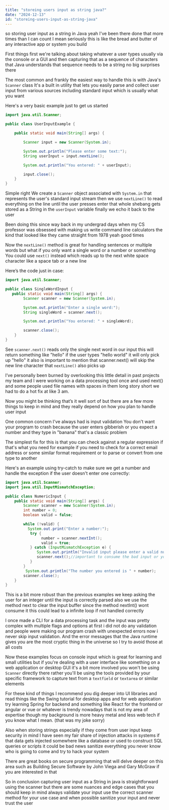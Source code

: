 ```yaml
---
title: "storeing users input as string java?"
date: "2024-12-13"
id: "storeing-users-input-as-string-java"
---
```


 so storing user input as a string in Java yeah I've been there done that more times than I can count I mean seriously this is like the bread and butter of any interactive app or system you build

First things first we're talking about taking whatever a user types usually via the console or a GUI and then capturing that as a sequence of characters that Java understands that sequence needs to be a string no big surprises there

The most common and frankly the easiest way to handle this is with Java's `Scanner` class It's a built in utility that lets you easily parse and collect user input from various sources including standard input which is usually what you want

Here's a very basic example just to get us started

```java
import java.util.Scanner;

public class UserInputExample {

    public static void main(String[] args) {

        Scanner input = new Scanner(System.in);

        System.out.println("Please enter some text:");
        String userInput = input.nextLine();

        System.out.println("You entered: " + userInput);

        input.close();
    }
}
```

Simple right We create a `Scanner` object associated with `System.in` that represents the user's standard input stream then we use `nextLine()` to read everything on the line until the user presses enter that whole shebang gets stored as a String in the `userInput` variable finally we echo it back to the user

Been doing this since way back in my undergrad days when my CS professor was obsessed with making us write command line calculators the kind that looked like they came straight from 1978 yeah good times

Now the `nextLine()` method is great for handling sentences or multiple words but what if you only want a single word or a number or something You could use `next()` instead which reads up to the next white space character like a space tab or a new line

Here’s the code just in case:

```java
import java.util.Scanner;

public class SingleWordInput {
   public static void main(String[] args) {
        Scanner scanner = new Scanner(System.in);

        System.out.println("Enter a single word:");
        String singleWord = scanner.next();

        System.out.println("You entered: " + singleWord);

        scanner.close();
    }
}
```

See `scanner.next()` reads only the single next word in our input this will return something like "hello" if the user types "hello world" it will only pick up "hello" it also is important to mention that scanner.next() will skip the new line character that `nextLine()` also picks up

I’ve personally been burned by overlooking this little detail in past projects my team and I were working on a data processing tool once and used next() and some people used file names with spaces in them long story short we had to do a hot fix at like 3 am.

Now you might be thinking that’s it well sort of but there are a few more things to keep in mind and they really depend on how you plan to handle user input

One common concern I've always had is input validation You don't want your program to crash because the user enters gibberish or you expect a number and they type in "banana" that's a classic problem

The simplest fix for this is that you can check against a regular expression if that's what you need for example if you need to check for a correct email address or some similar format requirement or to parse or convert from one type to another

Here's an example using try-catch to make sure we get a number and handle the exception if the user doesn't enter one correctly:

```java
import java.util.Scanner;
import java.util.InputMismatchException;

public class NumericInput {
    public static void main(String[] args) {
        Scanner scanner = new Scanner(System.in);
        int number = 0;
        boolean valid = false;

        while (!valid) {
          System.out.print("Enter a number:");
           try {
                number = scanner.nextInt();
                valid = true;
           } catch (InputMismatchException e) {
              System.out.println("Invalid input please enter a valid number");
              scanner.next();//important to consume the bad input or you'll end up in infinite loop
           }
        }
         System.out.println("The number you entered is " + number);
        scanner.close();
    }
}
```

This is a bit more robust than the previous examples we keep asking the user for an integer until the input is correctly parsed also we use the method next to clear the input buffer since the method nextInt() wont consume it this could lead to a infinite loop if not handled correctly

I once made a CLI for a data processing task and the input was pretty complex with multiple flags and options at first i did not do any validation and people were making our program crash with unexpected errors now i never skip input validation. And the error messages that the Java runtime gives you are the most cryptic thing in the universe so I try to avoid those at all costs

Now these examples focus on console input which is great for learning and small utilities but if you're dealing with a user interface like something on a web application or desktop GUI it's a bit more involved you won't be using `Scanner` directly there rather you'll be using the tools provided by your specific framework to capture text from a `textfield` or `textarea` or similar elements

For these kind of things I recommend you dig deeper into UI libraries and read things like the Swing tutorial for desktop apps and for web application try learning Spring for backend and something like React for the frontend or angular or vue or whatever is trendy nowadays that is not my area of expertise though my background is more heavy metal and less web tech if you know what I mean. (that was my joke sorry)

Also when storing strings especially if they come from user input keep security in mind I have seen my fair share of injection attacks in systems if that data gets injected somewhere like a database or used to construct SQL queries or scripts it could be bad news sanitize everything you never know who is going to come and try to hack your system

There are great books on secure programming that will delve deeper on this area such as Building Secure Software by John Viega and Gary McGraw if you are interested in that

So in conclusion capturing user input as a String in java is straightforward using the scanner but there are some nuances and edge cases that you should keep in mind always validate your input use the correct scanner method for your use case and when possible sanitize your input and never trust the user
